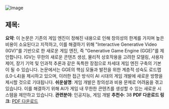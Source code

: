 ![Image](https://cdn-thumbnails.huggingface.co/social-thumbnails/papers/2503.17359.png)
## 제목: 
**요약**: 이 논문은 기존의 게임 엔진이 정해진 내용으로 인해 창의성의 한계를 가지며 높은 비용이 소요된다고 지적하고, 이를 해결하기 위해 "Interactive Generative Video (IGV)"를 기반으로 한 새로운 게임 엔진, 즉 "Generative Game Engine (GGE)"를 제안합니다. IGV는 무한의 새로운 콘텐츠 생성, 물리적 상호작용을 고려한 모델링, 사용자 제어, 장기 기억 및 인과적 추론과 같은 독특한 장점으로 차세대 게임 엔진 구축의 기본이 될 수 있습니다. 논문에서는 GGE의 핵심 모듈과 발전을 위한 계층적 성숙도 로드맵(L0-L4)을 제시하고 있으며, 이러한 접근 방식이 AI 시대의 게임 개발에 새로운 방향을 제시할 것으로 기대됩니다.
**쉬운설명**: 게임 개발은 창의성과 비용 문제로 어려움을 겪고 있습니다. 이를 해결하기 위해 AI가 게임 내 무한한 콘텐츠를 생성할 수 있는 새로운 시스템을 제안하고 있습니다.
**관련분야**: 인공지능, 게임 개발
**추천수**: 38
**PDF 다운로드 링크**: [PDF 다운로드](https://arxiv.org/pdf/2503.17359)